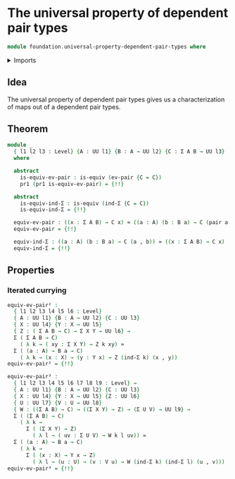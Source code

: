 # The universal property of dependent pair types

```agda
module foundation.universal-property-dependent-pair-types where
```

<details><summary>Imports</summary>

```agda
open import foundation.dependent-pair-types
open import foundation.function-extensionality
open import foundation.universe-levels

open import foundation-core.equivalences
open import foundation-core.functoriality-dependent-pair-types
open import foundation-core.homotopies
open import foundation-core.identity-types
```

</details>

## Idea

The universal property of dependent pair types gives us a characterization of
maps out of a dependent pair types.

## Theorem

```agda
module _
  { l1 l2 l3 : Level} {A : UU l1} {B : A → UU l2} {C : Σ A B → UU l3}
  where

  abstract
    is-equiv-ev-pair : is-equiv (ev-pair {C = C})
    pr1 (pr1 is-equiv-ev-pair) = {!!}

  abstract
    is-equiv-ind-Σ : is-equiv (ind-Σ {C = C})
    is-equiv-ind-Σ = {!!}

  equiv-ev-pair : ((x : Σ A B) → C x) ≃ ((a : A) (b : B a) → C (pair a b))
  equiv-ev-pair = {!!}

  equiv-ind-Σ : ((a : A) (b : B a) → C (a , b)) ≃ ((x : Σ A B) → C x)
  equiv-ind-Σ = {!!}
```

## Properties

### Iterated currying

```agda
equiv-ev-pair² :
  { l1 l2 l3 l4 l5 l6 : Level}
  { A : UU l1} {B : A → UU l2} {C : UU l3}
  { X : UU l4} {Y : X → UU l5}
  { Z : ( Σ A B → C) → Σ X Y → UU l6} →
  Σ ( Σ A B → C)
    ( λ k → ( xy : Σ X Y) → Z k xy) ≃
  Σ ( (a : A) → B a → C)
    ( λ k → (x : X) → (y : Y x) → Z (ind-Σ k) (x , y))
equiv-ev-pair² = {!!}

equiv-ev-pair³ :
  { l1 l2 l3 l4 l5 l6 l7 l8 l9 : Level} →
  { A : UU l1} {B : A → UU l2} {C : UU l3}
  { X : UU l4} {Y : X → UU l5} {Z : UU l6}
  { U : UU l7} {V : U → UU l8}
  { W : ((Σ A B) → C) → ((Σ X Y) → Z) → (Σ U V) → UU l9} →
  Σ ( (Σ A B) → C)
    ( λ k →
      Σ ( (Σ X Y) → Z)
        ( λ l → ( uv : Σ U V) → W k l uv)) ≃
  Σ ( (a : A) → B a → C)
    ( λ k →
      Σ ( (x : X) → Y x → Z)
        ( λ l → (u : U) → (v : V u) → W (ind-Σ k) (ind-Σ l) (u , v)))
equiv-ev-pair³ = {!!}
```
